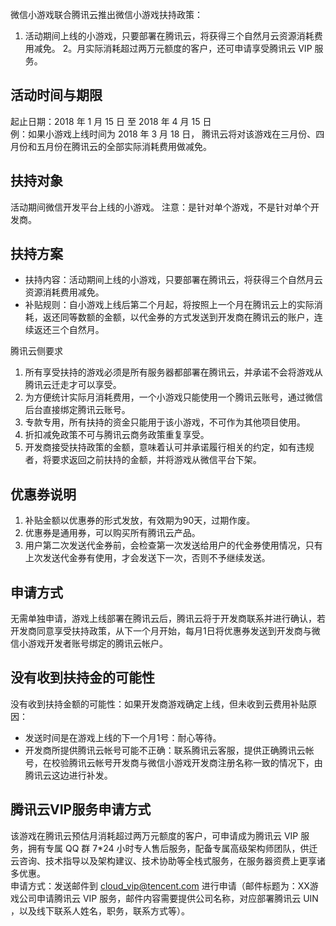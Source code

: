 微信小游戏联合腾讯云推出微信小游戏扶持政策：
1. 活动期间上线的小游戏，只要部署在腾讯云，将获得三个自然月云资源消耗费用减免。
2。月实际消耗超过两万元额度的客户，还可申请享受腾讯云 VIP 服务。  

## 活动时间与期限  
起止日期：2018 年 1 月 15 日 至 2018 年 4 月 15 日  
例：如果小游戏上线时间为 2018 年 3 月 18 日， 腾讯云将对该游戏在三月份、四月份和五月份在腾讯云的全部实际消耗费用做减免。

## 扶持对象
活动期间微信开发平台上线的小游戏。
注意：是针对单个游戏，不是针对单个开发商。  

## 扶持方案
- 扶持内容：活动期间上线的小游戏，只要部署在腾讯云，将获得三个自然月云资源消耗费用减免。
- 补贴规则：自小游戏上线后第二个月起，将按照上一个月在腾讯云上的实际消耗，返还同等数额的金额，以代金券的方式发送到开发商在腾讯云的账户，连续返还三个自然月。

腾讯云侧要求
1. 所有享受扶持的游戏必须是所有服务器都部署在腾讯云，并承诺不会将游戏从腾讯云迁走才可以享受。
2. 为方便统计实际月消耗费用，一个小游戏只能使用一个腾讯云账号，通过微信后台直接绑定腾讯云账号。
3. 专款专用，所有扶持的资金只能用于该小游戏，不可作为其他项目使用。
4. 折扣减免政策不可与腾讯云商务政策重复享受。
5. 开发商接受扶持政策的金额，意味着认可并承诺履行相关的约定，如有违规者，将要求返回之前扶持的金额，并将游戏从微信平台下架。

## 优惠券说明
1. 补贴金额以优惠券的形式发放，有效期为90天，过期作废。
2. 优惠券是通用券，可以购买所有腾讯云产品。
3. 用户第二次发送代金券前，会检查第一次发送给用户的代金券使用情况，只有上次发送代金券有使用，才会发送下一次，否则不予继续发送。

## 申请方式
无需单独申请，游戏上线部署在腾讯云后，腾讯云将于开发商联系并进行确认，若开发商同意享受扶持政策，从下一个月开始，每月1日将优惠券发送到开发商与微信小游戏开发者账号绑定的腾讯云帐户。

## 没有收到扶持金的可能性
没有收到扶持金额的可能性：如果开发商游戏确定上线，但未收到云费用补贴原因：
- 发送时间是在游戏上线的下一个月1号：耐心等待。
- 开发商所提供腾讯云帐号可能不正确：联系腾讯云客服，提供正确腾讯云帐号，在校验腾讯云帐号开发商与微信小游戏开发商注册名称一致的情况下，由腾讯云这边进行补发。

## 腾讯云VIP服务申请方式
该游戏在腾讯云预估月消耗超过两万元额度的客户，可申请成为腾讯云 VIP 服务，拥有专属 QQ 群 7*24 小时专人售后服务，配备专属高级架构师团队，供迁云咨询、技术指导以及架构建议、技术协助等全栈式服务，在服务器资费上更享诸多优惠。  
申请方式：发送邮件到 cloud_vip@tencent.com 进行申请（邮件标题为：XX游戏公司申请腾讯云 VIP 服务，邮件内容需要提供公司名称，对应部署腾讯云 UIN ，以及线下联系人姓名，职务，联系方式等）。
